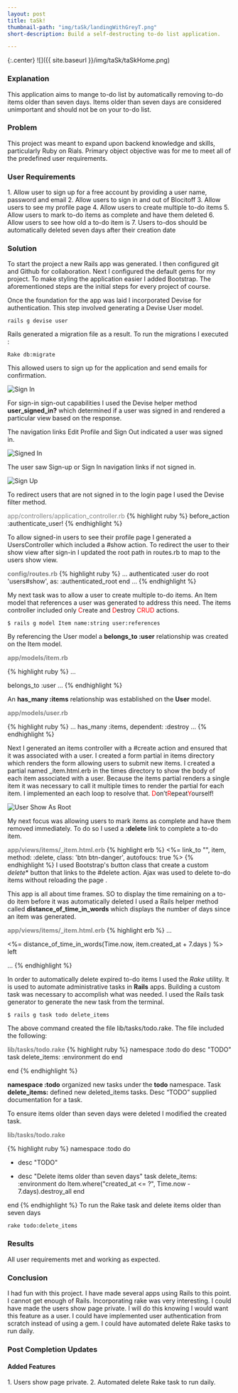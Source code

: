 ```yaml
---
layout: post
title: taSk!
thumbnail-path: "img/taSk/landingWithGreyT.png"
short-description: Build a self-destructing to-do list application.

---
```


{:.center}
![]({{ site.baseurl }}/img/taSk/taSkHome.png)

<h3 class="wide">Explanation</h3>

This application aims to mange to-do list by automatically removing  to-do items older than seven days. Items older than seven days are considered unimportant and should not be on your to-do list.  

<h3 class="wide">Problem</h3>

This project was meant to expand upon backend knowledge and skills, particularly Ruby on Rials. Primary object objective was for me to meet all of the predefined user requirements.  

<h3 class="wide">User Requirements</h3>
1. Allow user to sign up for a free account by providing a user name, password and email
2. Allow users to sign in and out of Blocitoff
3. Allow users to see my profile page
4. Allow users to create multiple to-do items
5. Allow users to mark to-do items as complete and have them deleted
6. Allow users to see how old a to-do item is
7. Users to-dos should be automatically deleted seven days after their creation date

<h3 class="wide">Solution</h3>
To start the project a new Rails app was generated. I then configured git and Github for collaboration. Next I configured the default gems for my project. To make styling the application easier I added Bootstrap. The aforementioned steps are the initial steps for every project of course.

Once the foundation for the app was laid I incorporated Devise for authentication. This step involved generating a Devise User model.
```
rails g devise user
```


Rails generated a migration file as a result. To run the migrations I executed :
```
Rake db:migrate
```
This allowed users to sign up for the application and send emails for confirmation.

![Sign In](/img/taSk/signUp.png)

For sign-in sign-out capabilities I used the Devise helper method **user_signed_in?** which determined if a user was signed in and rendered a particular view based on the response.

The navigation links Edit Profile and Sign Out indicated a user was signed in.

![Signed In](/img/taSk/taskList.png)


The user saw Sign-up or Sign In navigation links if not signed in.  

![Sign Up](/img/taSk/signUp.png)


To redirect users that are not signed in to the login page   I used the Devise filter method.


<span style="color:grey">app/controllers/application_controller.rb</span>
{% highlight ruby %}
before_action :authenticate_user!
{% endhighlight %}

To allow signed-in users to see their profile page I generated a UsersController which included a #show action.  To redirect the user to their show view after sign-in I updated the root path in routes.rb to map to the users show view.

<span style="color:grey">**config/routes.rb**</span>
{% highlight ruby %}
...
  authenticated :user do
      root 'users#show', as: :authenticated_root
  end
...
{% endhighlight %}
<br>

My next task was to allow a user to create multiple to-do items. An Item model that references a user was generated to address this need. The items controller included only <span style="color:red">C</span>reate and <span style="color:red">D</span>estroy <span style="color:red">CRUD</span> actions.


```
$ rails g model Item name:string user:references
```

By referencing the User model a **belongs_to :user** relationship was created on the Item model.

<span style="color:grey">**app/models/item.rb**</span>

{% highlight ruby %}
...

  belongs_to :user
...
{% endhighlight %}

 An **has_many :items** relationship was established on the **User** model.

<span style="color:grey">**app/models/user.rb**</span>

{% highlight ruby %}
...
  has_many :items, dependent: :destroy
...
{% endhighlight %}

Next I generated an items controller with a #create action and ensured that it was associated with a user. I created a form partial in items directory which renders the form allowing users to submit new items. I created a partial named \_item.html.erb in the times directory to show the body of each item associated with a user. Because the items partial renders a single item it was necessary to call it multiple times to render the partial for each item. I implemented an each loop to resolve that. <span style="color:red">D</span>on’t<span style="color:red">R</span>epeat<span style="color:red">Y</span>ourself!

![User Show As Root](/img/taSk/fullListNoLogo.png)


My next focus was allowing users to mark items as complete and have them removed immediately. To do so I used a **:delete**  link to complete a to-do item.

<span style="color:grey">**app/views/items/\_item.html.erb**</span>
{% highlight erb %}
<%= link_to "", item, method: :delete, class: 'btn btn-danger', autofoucs: true %>
{% endhighlight %}
I used Bootstrap's button class that create a custom *delete** button that links to the #delete action. Ajax was used to delete to-do items without reloading the page .

This app is all about time frames. SO to display the time remaining on a to-do item before it was automatically deleted I used a Rails helper method called **distance_of_time_in_words** which displays the number of days since an item was generated.

<span style="color:grey">**app/views/items/\_item.html.erb**</span>
{% highlight erb %}
...

  <%= distance_of_time_in_words(Time.now, item.created_at + 7.days ) %> left <br>

...
{% endhighlight %}

In order to automatically delete expired to-do items I used the _Rake_ utility. It is used to automate administrative tasks in **Rails** apps. Building a custom task was necessary to accomplish what was needed. I used the Rails task generator to generate the new task from the terminal.

```
$ rails g task todo delete_items
```
The above command created the file lib/tasks/todo.rake. The file included the following:

<span style="color:grey">**lib/tasks/todo.rake**</span>
{% highlight ruby %}
namespace :todo do
  desc "TODO"
  task delete_items: :environment do
  end

end
{% endhighlight %}

**namespace :todo** organized new tasks under the **todo** namespace.
Task **delete_items:** defined new deleted_items tasks.
Desc “TODO” supplied documentation for a task.



To ensure items older than seven days were deleted I modified the created task.

<span style="color:grey">**lib/tasks/todo.rake**</span>

{% highlight ruby %}
   namespace :todo do
 -   desc "TODO"
 +  desc "Delete items older than seven days"
     task delete_items: :environment do
        Item.where("created_at <= ?", Time.now - 7.days).destroy_all
    end

 end
{% endhighlight %}
To run the Rake task and delete items older than seven days
```
rake todo:delete_items
```

<h3 class="wide">Results</h3>
All user requirements met and working as expected.

<h3 class="wide">Conclusion</h3>

I had fun with this project.  I have made several apps using Rails to this point. I cannot get enough of Rails. Incorporating rake was very interesting. I could have made the users show page private. I will do this knowing I would want this feature as a user. I could have implemented user authentication from scratch instead of using a gem. I could have automated delete Rake tasks to run daily.

<h3 class="wide"> Post Completion Updates</h3>
<h4 class="wide">	 Added Features</h4>
1. Users show page private.
2. Automated delete Rake task to run daily.
